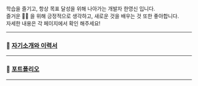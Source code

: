 학습을 즐기고, 항상 목표 달성을 위해 나아가는 개발자 한영신 입니다.   
즐거운 👩‍💻   을 위해 긍정적으로 생각하고, 새로운 것을 배우는 것 또한 좋아합니다.   
자세한 내용은 각 페이지에서 확인 해주세요!

*** 

### 🎫   [자기소개와 이력서](https://github.com/RobertHan96/RobertHan96/blob/main/resume.md)

*** 

### 💼 [포트폴리오](https://github.com/RobertHan96/RobertHan96/blob/main/2022.06_%EA%B0%9C%EB%B0%9C%EC%9E%90%20%ED%8F%AC%ED%8A%B8%ED%8F%B4%EB%A6%AC%EC%98%A4_%ED%95%9C%EC%98%81%EC%8B%A0.pdf)

***